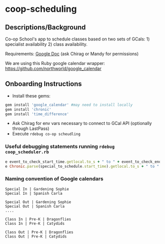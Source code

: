 # coop-scheduling

## Descriptions/Background

Co-op School's app to schedule classes based on two sets of GCals: 1) 
specialist availability 2) class availability. 

Requirements: [Google Doc](https://docs.google.com/document/d/1qBIYSTEUu-8jmeWuvZ9mrWTmkWM_LXEiKnJtz40smLU/edit#) (ask Chirag or Mandy for permissions)

We are using this Ruby google calendar wrapper: https://github.com/northworld/google_calendar

## Onboarding Instructions

* Install these gems:

```ruby
gem install 'google_calendar' #may need to install locally
gem install 'chronic'
gem install 'time_difference'
```
* Ask Chirag for env vars necessary to connect to GCal API (optionally through LastPass)
* Execute `rdebug co-op scheudling`


### Useful debugging statements running `rdebug coop_scheduler.rb`

```ruby
e event_to_check_start_time.getlocal.to_s + " to " + event_to_check_end_time.getlocal.to_s
e Chronic.parse(special_to_schedule.start_time).getlocal.to_s + " to " + Chronic.parse(special_to_schedule.end_time).getlocal.to_s
```

### Naming convention of Google calendars

```
Special In | Gardening Sophie
Special In | Spanish Carla

Special Out | Gardening Sophie
Special Out | Spanish Carla
....

Class In | Pre-K | Dragonflies
Class In | Pre-K | Catydids

Class Out | Pre-K | Dragonflies
Class Out | Pre-K | Catydids
```
